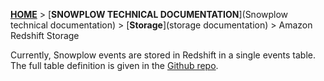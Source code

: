 [**HOME**](Home) > [**SNOWPLOW TECHNICAL DOCUMENTATION**](Snowplow technical documentation) > [**Storage**](storage documentation) > Amazon Redshift Storage

Currently, Snowplow events are stored in Redshift in a single events table. The full table definition is given in the [Github repo][redshift-table-def]. 


[redshift-table-def]: https://github.com/snowplow/snowplow/blob/master/4-storage/redshift-storage/sql/table-def.sql
[avro]: http://avro.apache.org/